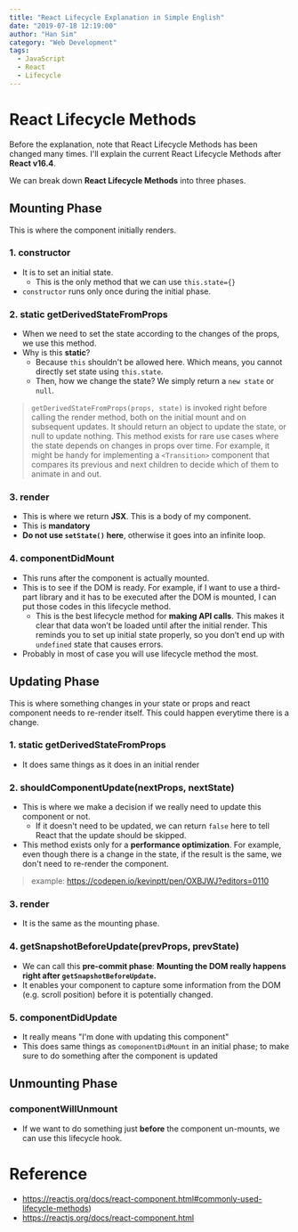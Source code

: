 ```yaml
---
title: "React Lifecycle Explanation in Simple English"
date: "2019-07-18 12:19:00"
author: "Han Sim"
category: "Web Development"
tags:
  - JavaScript
  - React
  - Lifecycle
---
```


# React Lifecycle Methods

Before the explanation, note that React Lifecycle Methods has been changed many times. I'll explain the current React Lifecycle Methods after **React v16.4**.

We can break down **React Lifecycle Methods** into three phases.

## Mounting Phase

This is where the component initially renders.

### 1. constructor

- It is to set an initial state.
  - This is the only method that we can use `this.state={}`
- `constructor` runs only once during the initial phase.

### 2. static getDerivedStateFromProps

- When we need to set the state according to the changes of the props, we use this method.
- Why is this **static**?
  - Because `this` shouldn't be allowed here. Which means, you cannot directly set state using `this.state`.
  - Then, how we change the state? We simply return a `new state` or `null`.

> `getDerivedStateFromProps(props, state)` is invoked right before calling the render method, both on the initial mount and on subsequent updates. It should return an object to update the state, or null to update nothing.
> This method exists for rare use cases where the state depends on changes in props over time. For example, it might be handy for implementing a `<Transition>` component that compares its previous and next children to decide which of them to animate in and out.

### 3. render

- This is where we return **JSX**. This is a body of my component.
- This is **mandatory**
- **Do not use `setState()` here**, otherwise it goes into an infinite loop.

### 4. componentDidMount

- This runs after the component is actually mounted.
- This is to see if the DOM is ready. For example, if I want to use a third-part library and it has to be executed after the DOM is mounted, I can put those codes in this lifecycle method.
  - This is the best lifecycle method for **making API calls**. This makes it clear that data won’t be loaded until after the initial render. This reminds you to set up initial state properly, so you don’t end up with `undefined` state that causes errors.
- Probably in most of case you will use lifecycle method the most.

## Updating Phase

This is where something changes in your state or props and react component needs to re-render itself. This could happen everytime there is a change.

### 1. static getDerivedStateFromProps

- It does same things as it does in an initial render

### 2. shouldComponentUpdate(nextProps, nextState)

- This is where we make a decision if we really need to update this component or not.
  - If it doesn't need to be updated, we can return `false` here to tell React that the update should be skipped.
- This method exists only for a **performance optimization**. For example, even though there is a change in the state, if the result is the same, we don't need to re-render the component.

> example: https://codepen.io/kevinptt/pen/OXBJWJ?editors=0110

### 3. render

- It is the same as the mounting phase.

### 4. getSnapshotBeforeUpdate(prevProps, prevState)

- We can call this **pre-commit phase**: **Mounting the DOM really happens right after `getSnapshotBeforeUpdate`.**
- It enables your component to capture some information from the DOM (e.g. scroll position) before it is potentially changed.

### 5. componentDidUpdate

- It really means "I'm done with updating this component"
- This does same things as `comoponentDidMount` in an initial phase; to make sure to do something after the component is updated

## Unmounting Phase

### componentWillUnmount

- If we want to do something just **before** the component un-mounts, we can use this lifecycle hook.

# Reference

- https://reactjs.org/docs/react-component.html#commonly-used-lifecycle-methods)
- https://reactjs.org/docs/react-component.html

